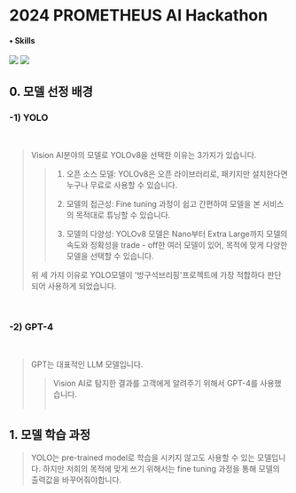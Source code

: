 # 2024 PROMETHEUS AI Hackathon

#### • Skills
<img src="https://img.shields.io/badge/Python-3776AB?style=for-the-badge&logo=Python&logoColor=white"> <img src="https://img.shields.io/badge/Github-181717?style=for-the-badge&logo=Python&logoColor=white"> 

## 0. 모델 선정 배경
### -1) YOLO
<br/>

>   Vision AI분야의 모델로 YOLOv8을 선택한 이유는 3가지가 있습니다.
>
>>    1. 오픈 소스 모델: YOLOv8은 오픈 라이브러리로, 패키지만 설치한다면 누구나 무료로 사용할 수 있습니다.
>>
>>    2. 모델의 접근성: Fine tuning 과정이 쉽고 간편하여 모델을 본 서비스의 목적대로 튜닝할 수 있습니다.
>>
>>    3. 모델의 다양성: YOLOv8 모델은 Nano부터 Extra Large까지 모델의 속도와 정확성을 trade - off한 여러 모델이 있어, 목적에 맞게 다양한 모델을 선택할 수 있습니다.  
>> 
>   위 세 가지 이유로 YOLO모델이 '방구석브리핑'프로젝트에 가장 적합하다 판단되어 사용하게 되었습니다.

<br/>

### -2) GPT-4

<br/>

> GPT는 대표적인 LLM 모델입니다.
>> Vision AI로 탐지한 결과를 고객에게 알려주기 위해서 GPT-4를 사용했습니다.
<br/><br/>

## 1. 모델 학습 과정

> YOLO는 pre-trained model로 학습을 시키지 않고도 사용할 수 있는 모델입니다.
> 하지만 저희의 목적에 맞게 쓰기 위해서는 fine tuning 과정을 통해 모델의 출력값을 바꾸어줘야합니다.
> <br/>
>> 
